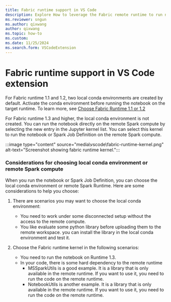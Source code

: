 ```yaml
---
title: Fabric runtime support in VS Code
description: Explore How to leverage the Fabric remote runtime to run notebooks.
ms.reviewer: sngun
ms.author: qixwang
author: qixwang
ms.topic: how-to
ms.custom:
ms.date: 11/25/2024
ms.search.form: VSCodeExtension
---
```


# Fabric runtime support in VS Code extension

For Fabric runtime 1.1 and 1.2, two local conda environments are created by default. Activate the conda environment before running the notebook on the target runtime. To learn more, see [Choose Fabric Runtime 1.1 or 1.2](author-notebook-with-vs-code.md#run-or-debug-a-notebook-on-remote-spark-compute)

For Fabric runtime 1.3 and higher, the local conda environment is not created. You can run the notebook directly on the remote Spark compute by selecting the new entry in the Jupyter kernel list. You can select this kernel to run the notebook or Spark Job Definition on the remote Spark compute.

 :::image type="content" source="media\vscode\fabric-runtime-kernel.png" alt-text="Screenshot showing fabric runtime kernel.":::

### Considerations for choosing local conda environment or remote Spark compute

When you run the notebook or Spark Job Definition, you can choose the local conda environment or remote Spark Runtime. Here are some considerations to help you choose:

1. There are scenarios you may want to choose the local conda environment:
    - You need to work under some disconnected setup without the access to the remote compute.
    - You like evaluate some python library before uploading them to the remote workspace. you can install the library in the local conda environment and test it.

1. Choose the Fabric runtime kernel in the following scenarios:
    - You need to run the notebook on Runtime 1.3.
    - In your code, there is some hard dependency to the remote runtime
        - MSSparkUtils is a good example. It is a library that is only available in the remote runtime. If you want to use it, you need to run the code on the remote runtime.
        - NotebookUtils is another example. It is a library that is only available in the remote runtime. If you want to use it, you need to run the code on the remote runtime.
